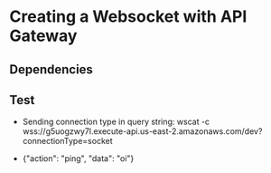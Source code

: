 # Creating a Websocket with API Gateway

## Dependencies

## Test

- Sending connection type in query string: wscat -c wss://g5uogzwy7l.execute-api.us-east-2.amazonaws.com/dev?connectionType=socket

- {"action": "ping", "data": "oi"}